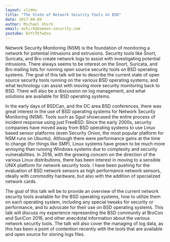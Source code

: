 ```yaml
---
layout: slides
title: "The State of Network Security Tools on BSD"
date: 2017-09-09
author: Michael Shirk
email: mshirk@daemon-security.com
youtube: BJYcTEfwQso
---
```

Network Security Monitoring (NSM) is the foundation of monitoring a network for potential intrusions and extrusions. Security tools like Snort, Suricata, and Bro create network logs to assist with investigating potential intrusions. There always seems to be interest on the Snort, Suricata, and Bro mailing lists for running open source security tools on BSD operating systems. The goal of this talk will be to describe the current state of open source security tools running on the various BSD operating systems, and what technology can assist with moving more security monitoring back to BSD. There will also be a discussion on log management, and what solutions are available for BSD operating systems.

In the early days of BSDCan, and the DC area BSD conferences, there was great interest in the use of BSD operating systems for Network Security Monitoring (NSM). Tools such as Sguil showcased the entire process of incident response using just FreeBSD. Since the early 2000s, security companies have moved away from BSD operating systems to use Linux based sensor platforms (even Security Onion, the most popular platform for NSM runs on Ubuntu). Although there were performance gains at the time to change (for things like SMP), Linux systems have grown to be much more annoying than running Windows systems due to complexity and security vulnerabilities. In 2016, with the growing concern on the direction of the various Linux distributions, there has been interest in moving to a sensible UNIX platform for network security tools. I have been pushing for the evaluation of BSD network sensors as high performance network sensors, ideally with commodity hardware, but also with the addition of specialized network cards.

The goal of this talk will be to provide an overview of the current network security tools available for the BSD operating systems, how to utilize them on each operating system, including any special tweaks for security or performance, and to advocate for their use on BSD operating systems. This talk will discuss my experience representing the BSD community at BroCon and SuriCon 2016, and other anecdotal information about the various network security tools. The talk will also cover the managing of log data, as this has been a point of contention recently with the tools that are available and open source for storing logs files.